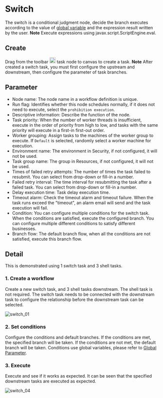 # Switch

The switch is a conditional judgment node, decide the branch executes according to the value of [global variable](../parameter/global.md) and the expression result written by the user.
**Note** Execute expressions using javax.script.ScriptEngine.eval.

## Create

Drag from the toolbar <img src="/img/switch.png" width="20"/>  task node to canvas to create a task. 
**Note** After created a switch task, you must first configure the upstream and downstream, then configure the parameter of task branches.

## Parameter

- Node name: The node name in a workflow definition is unique.
- Run flag: Identifies whether this node schedules normally, if it does not need to execute, select the `prohibition execution`.
- Descriptive information: Describe the function of the node.
- Task priority: When the number of worker threads is insufficient, execute in the order of priority from high to low, and tasks with the same priority will execute in a first-in first-out order.
- Worker grouping: Assign tasks to the machines of the worker group to execute. If `Default` is selected, randomly select a worker machine for execution.
- Environment name: The environment in Security, if not configured, it will not be used.
- Task group name: The group in Resources, if not configured, it will not be used.
- Times of failed retry attempts: The number of times the task failed to resubmit. You can select from drop-down or fill-in a number.
- Failed retry interval: The time interval for resubmitting the task after a failed task. You can select from drop-down or fill-in a number.
- Delay execution time: Task delay execution time.
- Timeout alarm: Check the timeout alarm and timeout failure. When the task runs exceed the "timeout", an alarm email will send and the task execution will fail.
- Condition: You can configure multiple conditions for the switch task. When the conditions are satisfied, execute the configured branch. You can configure multiple different conditions to satisfy different businesses.
- Branch flow: The default branch flow, when all the conditions are not satisfied, execute this branch flow.

## Detail

This is demonstrated using 1 switch task and 3 shell tasks.

### 1. Create a workflow

Create a new switch task, and 3 shell tasks downstream. The shell task is not required.
The switch task needs to be connected with the downstream task to configure the relationship before the downstream task can be selected.

![switch_01](/img/tasks/demo/switch_01.png)

### 2. Set conditions

Configure the conditions and default branches. If the conditions are met, the specified branch will be taken. If the conditions are not met, the default branch will be taken.
Conditions use global variables, please refer to [Global Parameter](../parameter/global.md).

### 3. Execute

Execute and see if it works as expected. It can be seen that the specified downstream tasks are executed as expected.

![switch_04](/img/tasks/demo/switch_04.png)